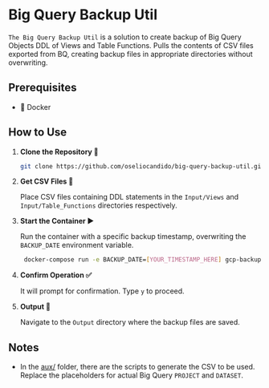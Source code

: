 #  Big Query Backup Util

`The Big Query Backup Util` is a solution to create backup of Big Query Objects DDL of Views and Table Functions. Pulls the contents of CSV files exported from BQ, creating backup files in appropriate directories without overwriting.

## Prerequisites

- 🐳 Docker

## How to Use

1. **Clone the Repository 🔄**
   ```bash
   git clone https://github.com/oseliocandido/big-query-backup-util.git && cd big-query-backup-util
    ```
2.  **Get CSV Files 📄**

    Place CSV files containing DDL statements in the `Input/Views` and `Input/Table_Functions` directories respectively.

3. **Start the Container ▶️**

    Run the container with a specific backup timestamp, overwriting the `BACKUP_DATE` environment variable.

   ```bash
    docker-compose run -e BACKUP_DATE=[YOUR_TIMESTAMP_HERE] gcp-backup-ddls
    ```
    
4.  **Confirm Operation ✅** 
    
    It will prompt for confirmation. Type `y` to proceed.

5. **Output 📂**

    Navigate to the `Output` directory where the backup files are saved.

## Notes
- In the [aux/](aux/) folder, there are the scripts to generate the CSV to be used. Replace the placeholders for actual Big Query `PROJECT` and `DATASET`.
